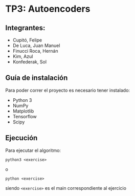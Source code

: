# TP3: Autoencoders

## Integrantes:
* Cupitó, Felipe
* De Luca, Juan Manuel
* Finucci Roca, Hernán
* Kim, Azul
* Konfederak, Sol

## Guía de instalación
Para poder correr el proyecto es necesario tener instalado:
* Python 3
* NumPy
* Matplotlib
* Tensorflow
* Scipy

## Ejecución
Para ejecutar el algoritmo:
```
python3 <exercise>
```
o
```
python <exercise>
```
siendo `<exercise>` es el main correspondiente al ejercicio